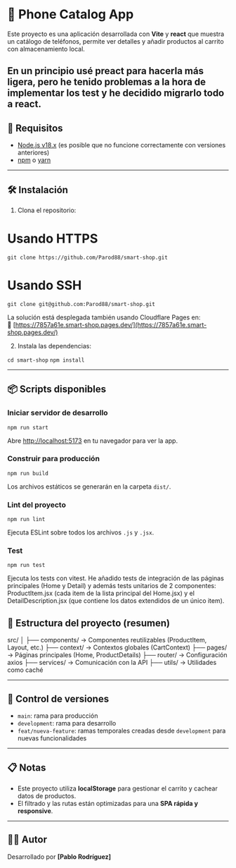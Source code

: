 # 📱 Phone Catalog App

Este proyecto es una aplicación desarrollada con **Vite** y **react** que muestra un catálogo de teléfonos, permite ver detalles y añadir productos al carrito con almacenamiento local.

## En un principio usé preact para hacerla más ligera, pero he tenido problemas a la hora de implementar los test y he decidido migrarlo todo a react.

## 🚀 Requisitos

- [Node.js v18.x](https://nodejs.org/) (es posible que no funcione correctamente con versiones anteriores)
- [npm](https://www.npmjs.com/) o [yarn](https://yarnpkg.com/)

---

## 🛠 Instalación

1. Clona el repositorio:

# Usando HTTPS

`git clone https://github.com/Parod88/smart-shop.git`

# Usando SSH

`git clone git@github.com:Parod88/smart-shop.git`

La solución está desplegada también usando Cloudflare Pages en:  
🔗 [https://7857a61e.smart-shop.pages.dev/](https://7857a61e.smart-shop.pages.dev/)

2. Instala las dependencias:

`cd smart-shop`
`npm install`

---

## 📦 Scripts disponibles

### Iniciar servidor de desarrollo

`npm run start`

Abre [http://localhost:5173](http://localhost:5173) en tu navegador para ver la app.

### Construir para producción

`npm run build`

Los archivos estáticos se generarán en la carpeta `dist/`.

### Lint del proyecto

`npm run lint`

Ejecuta ESLint sobre todos los archivos `.js` y `.jsx`.

### Test

`npm run test`

Ejecuta los tests con vitest.
He añadido tests de integración de las páginas principales (Home y Detail) y además tests unitarios de 2 componentes: ProductItem.jsx (cada item de la lista principal del Home.jsx) y el DetailDescription.jsx (que contiene los datos extendidos de un único item).

## 📁 Estructura del proyecto (resumen)

src/
│
├── components/ → Componentes reutilizables (ProductItem, Layout, etc.)
├── context/ → Contextos globales (CartContext)
├── pages/ → Páginas principales (Home, ProductDetails)
├── router/ → Configuración axios
├── services/ → Comunicación con la API
├── utils/ → Utilidades como caché

---

## 🔀 Control de versiones

- `main`: rama para producción
- `development`: rama para desarrollo
- `feat/nueva-feature`: ramas temporales creadas desde `development` para nuevas funcionalidades

---

## 📋 Notas

- Este proyecto utiliza **localStorage** para gestionar el carrito y cachear datos de productos.
- El filtrado y las rutas están optimizadas para una **SPA rápida y responsive**.

---

## 🧑‍💻 Autor

Desarrollado por **[Pablo Rodríguez]**
